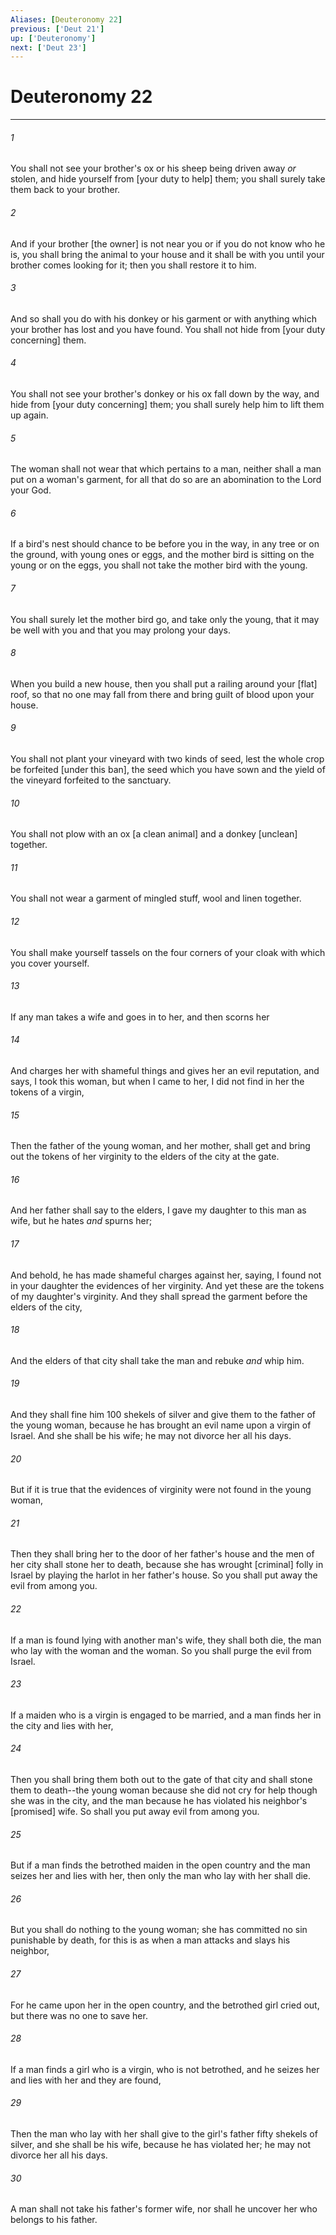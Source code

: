 ```yaml
---
Aliases: [Deuteronomy 22]
previous: ['Deut 21']
up: ['Deuteronomy']
next: ['Deut 23']
---
```

# Deuteronomy 22

***














###### 1 






You shall not see your brother's ox or his sheep being driven away _or_ stolen, and hide yourself from [your duty to help] them; you shall surely take them back to your brother. 













###### 2 






And if your brother [the owner] is not near you or if you do not know who he is, you shall bring the animal to your house and it shall be with you until your brother comes looking for it; then you shall restore it to him. 













###### 3 






And so shall you do with his donkey or his garment or with anything which your brother has lost and you have found. You shall not hide from [your duty concerning] them. 













###### 4 






You shall not see your brother's donkey or his ox fall down by the way, and hide from [your duty concerning] them; you shall surely help him to lift them up again. 













###### 5 






The woman shall not wear that which pertains to a man, neither shall a man put on a woman's garment, for all that do so are an abomination to the Lord your God. 













###### 6 






If a bird's nest should chance to be before you in the way, in any tree or on the ground, with young ones or eggs, and the mother bird is sitting on the young or on the eggs, you shall not take the mother bird with the young. 













###### 7 






You shall surely let the mother bird go, and take only the young, that it may be well with you and that you may prolong your days. 













###### 8 






When you build a new house, then you shall put a railing around your [flat] roof, so that no one may fall from there and bring guilt of blood upon your house. 













###### 9 






You shall not plant your vineyard with two kinds of seed, lest the whole crop be forfeited [under this ban], the seed which you have sown and the yield of the vineyard forfeited to the sanctuary. 













###### 10 






You shall not plow with an ox [a clean animal] and a donkey [unclean] together. 













###### 11 






You shall not wear a garment of mingled stuff, wool and linen together. 













###### 12 






You shall make yourself tassels on the four corners of your cloak with which you cover yourself. 













###### 13 






If any man takes a wife and goes in to her, and then scorns her 













###### 14 






And charges her with shameful things and gives her an evil reputation, and says, I took this woman, but when I came to her, I did not find in her the tokens of a virgin, 













###### 15 






Then the father of the young woman, and her mother, shall get and bring out the tokens of her virginity to the elders of the city at the gate. 













###### 16 






And her father shall say to the elders, I gave my daughter to this man as wife, but he hates _and_ spurns her; 













###### 17 






And behold, he has made shameful charges against her, saying, I found not in your daughter the evidences of her virginity. And yet these are the tokens of my daughter's virginity. And they shall spread the garment before the elders of the city, 













###### 18 






And the elders of that city shall take the man and rebuke _and_ whip him. 













###### 19 






And they shall fine him 100 shekels of silver and give them to the father of the young woman, because he has brought an evil name upon a virgin of Israel. And she shall be his wife; he may not divorce her all his days. 













###### 20 






But if it is true that the evidences of virginity were not found in the young woman, 













###### 21 






Then they shall bring her to the door of her father's house and the men of her city shall stone her to death, because she has wrought [criminal] folly in Israel by playing the harlot in her father's house. So you shall put away the evil from among you. 













###### 22 






If a man is found lying with another man's wife, they shall both die, the man who lay with the woman and the woman. So you shall purge the evil from Israel. 













###### 23 






If a maiden who is a virgin is engaged to be married, and a man finds her in the city and lies with her, 













###### 24 






Then you shall bring them both out to the gate of that city and shall stone them to death--the young woman because she did not cry for help though she was in the city, and the man because he has violated his neighbor's [promised] wife. So shall you put away evil from among you. 













###### 25 






But if a man finds the betrothed maiden in the open country and the man seizes her and lies with her, then only the man who lay with her shall die. 













###### 26 






But you shall do nothing to the young woman; she has committed no sin punishable by death, for this is as when a man attacks and slays his neighbor, 













###### 27 






For he came upon her in the open country, and the betrothed girl cried out, but there was no one to save her. 













###### 28 






If a man finds a girl who is a virgin, who is not betrothed, and he seizes her and lies with her and they are found, 













###### 29 






Then the man who lay with her shall give to the girl's father fifty shekels of silver, and she shall be his wife, because he has violated her; he may not divorce her all his days. 













###### 30 






A man shall not take his father's former wife, nor shall he uncover her who belongs to his father.
